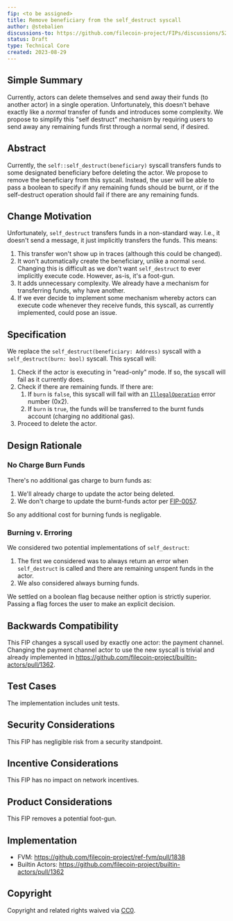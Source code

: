 ```yaml
---
fip: <to be assigned>
title: Remove beneficiary from the self_destruct syscall
author: @stebalien
discussions-to: https://github.com/filecoin-project/FIPs/discussions/524
status: Draft
type: Technical Core
created: 2023-08-29
---
```


## Simple Summary
Currently, actors can delete themselves and send away their funds (to another actor) in a single operation. Unfortunately, this doesn't behave exactly like a _normal_ transfer of funds and introduces some complexity. We propose to simplify this "self destruct" mechanism by requiring users to send away any remaining funds first through a normal send, if desired.

## Abstract

Currently, the `self::self_destruct(beneficiary)` syscall transfers funds to some designated beneficiary before deleting the actor. We propose to remove the beneficiary from this syscall. Instead, the user will be able to pass a boolean to specify if any remaining funds should be burnt, or if the self-destruct operation should fail if there are any remaining funds.

## Change Motivation
<!--The motivation is critical for FIPs that want to change the Filecoin protocol. It should clearly explain why the existing protocol specification is inadequate to address the problem that the FIP solves. FIP submissions without sufficient motivation may be rejected outright.-->

Unfortunately, `self_destruct` transfers funds in a non-standard way. I.e., it doesn't send a message, it just implicitly transfers the funds. This means:

1. This transfer won't show up in traces (although this could be changed).
2. It won't automatically create the beneficiary, unlike a normal `send`. Changing this is difficult as we don't want `self_destruct` to ever implicitly execute code. However, as-is, it's a foot-gun.
3. It adds unnecessary complexity. We already have a mechanism for transferring funds, why have another.
4. If we ever decide to implement some mechanism whereby actors can execute code whenever they receive funds, this syscall, as currently implemented, could pose an issue.

## Specification
<!--The technical specification should describe the syntax and semantics of any new feature. The specification should be detailed enough to allow competing, interoperable implementations for any of the current Filecoin implementations. -->

We replace the `self_destruct(beneficiary: Address)` syscall with a `self_destruct(burn: bool)` syscall. This syscall will:

1. Check if the actor is executing in "read-only" mode. If so, the syscall will fail as it currently does.
2. Check if there are remaining funds. If there are:
    1. If `burn` is `false`, this syscall will fail with an [`IllegalOperation`](https://docs.rs/fvm_sdk/latest/fvm_sdk/sys/enum.ErrorNumber.html#variant.IllegalOperation) error number (0x2).
    2. If `burn` is `true`, the funds will be transferred to the burnt funds account (charging no additional gas).
3. Proceed to delete the actor.

## Design Rationale
<!--The rationale fleshes out the specification by describing what motivated the design and why particular design decisions were made. It should describe alternate designs that were considered and related work, e.g. how the feature is supported in other languages. The rationale may also provide evidence of consensus within the community, and should discuss important objections or concerns raised during discussion.-->

### No Charge Burn Funds

There's no additional gas charge to burn funds as:

1. We'll already charge to update the actor being deleted.
2. We don't charge to update the burnt-funds actor per [FIP-0057](https://github.com/filecoin-project/FIPs/blob/master/FIPS/fip-0057.md).

So any additional cost for burning funds is negligable.

### Burning v. Erroring

We considered two potential implementations of `self_destruct`:

1. The first we considered was to always return an error when `self_destruct` is called and there are remaining unspent funds in the actor.
2. We also considered always burning funds.

We settled on a boolean flag because neither option is strictly superior. Passing a flag forces the user to make an explicit decision.

## Backwards Compatibility

This FIP changes a syscall used by exactly one actor: the payment channel. Changing the payment channel actor to use the new syscall is trivial and already implemented in https://github.com/filecoin-project/builtin-actors/pull/1362.

## Test Cases

The implementation includes unit tests.

## Security Considerations
<!--All FIPs must contain a section that discusses the security implications/considerations relevant to the proposed change. Include information that might be important for security discussions, surfaces risks and can be used throughout the life cycle of the proposal. E.g. include security-relevant design decisions, concerns, important discussions, implementation-specific guidance and pitfalls, an outline of threats and risks and how they are being addressed. FIP submissions missing the "Security Considerations" section will be rejected. A FIP cannot proceed to status "Final" without a Security Considerations discussion deemed sufficient by the reviewers.-->

This FIP has negligible risk from a security standpoint.

## Incentive Considerations
<!--All FIPs must contain a section that discusses the incentive implications/considerations relative to the proposed change. Include information that might be important for incentive discussion. A discussion on how the proposed change will incentivize reliable and useful storage is required. FIP submissions missing the "Incentive Considerations" section will be rejected. An FIP cannot proceed to status "Final" without a Incentive Considerations discussion deemed sufficient by the reviewers.-->

This FIP has no impact on network incentives.

## Product Considerations
<!--All FIPs must contain a section that discusses the product implications/considerations relative to the proposed change. Include information that might be important for product discussion. A discussion on how the proposed change will enable better storage-related goods and services to be developed on Filecoin. FIP submissions missing the "Product Considerations" section will be rejected. An FIP cannot proceed to status "Final" without a Product Considerations discussion deemed sufficient by the reviewers.-->

This FIP removes a potential foot-gun.

## Implementation
<!--The implementations must be completed before any core FIP is given status "Final", but it need not be completed before the FIP is accepted. While there is merit to the approach of reaching consensus on the specification and rationale before writing code, the principle of "rough consensus and running code" is still useful when it comes to resolving many discussions of API details.-->

- FVM: https://github.com/filecoin-project/ref-fvm/pull/1838
- Builtin Actors: https://github.com/filecoin-project/builtin-actors/pull/1362

## Copyright
Copyright and related rights waived via [CC0](https://creativecommons.org/publicdomain/zero/1.0/).
